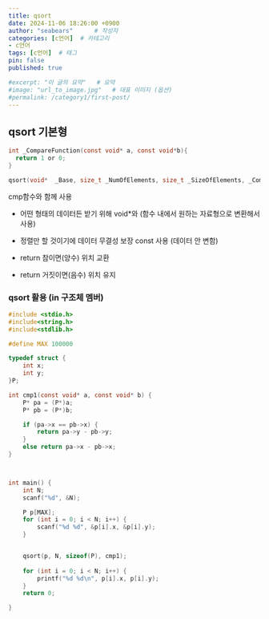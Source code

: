 ```yaml
---
title: qsort
date: 2024-11-06 18:26:00 +0900
author: "seabears"      # 작성자
categories: [c언어]  # 카테고리
- c언어
tags: [c언어]  # 태그
pin: false
published: true

#excerpt: "이 글의 요약"   # 요약
#image: "url_to_image.jpg"   # 대표 이미지 (옵션)
#permalink: /category1/first-post/
---
```


## qsort 기본형

```c
int _CompareFunction(const void* a, const void*b){
  return 1 or 0;
}

qsort(void*  _Base, size_t _NumOfElements, size_t _SizeOfElements, _CompareFunction);
```

cmp함수와 함께 사용  

- 어떤 형태의 데이터든 받기 위해 void*와 (함수 내에서 원하는 자료형으로 변환해서 사용)
- 정렬만 할 것이기에 데이터 무결성 보장 const 사용 (데이터 안 변함)

- return 참이면(양수) 위치 교환  
- return 거짓이면(음수) 위치 유지  


### qsort 활용 (in 구조체 멤버)
```c
#include <stdio.h>
#include<string.h>
#include<stdlib.h>

#define MAX 100000

typedef struct {
	int x;
	int y;
}P;

int cmp1(const void* a, const void* b) {
	P* pa = (P*)a;
	P* pb = (P*)b;

	if (pa->x == pb->x) {
		return pa->y - pb->y;
	}
	else return pa->x - pb->x;
}



int main() {
	int N;
	scanf("%d", &N);

	P p[MAX];
	for (int i = 0; i < N; i++) {
		scanf("%d %d", &p[i].x, &p[i].y);
	}


	qsort(p, N, sizeof(P), cmp1);
	
	for (int i = 0; i < N; i++) {
		printf("%d %d\n", p[i].x, p[i].y);
	}
	return 0;

}
```

